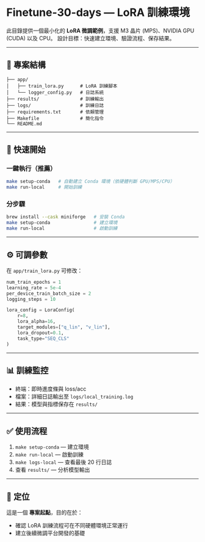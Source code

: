 # Finetune-30-days — LoRA 訓練環境

此目錄提供一個最小化的 **LoRA 微調範例**，支援 M3 晶片 (MPS)、NVIDIA GPU (CUDA) 以及 CPU。
設計目標：快速建立環境、驗證流程、保存結果。

---

## 📂 專案結構

```
├── app/
│   ├── train_lora.py      # LoRA 訓練腳本
│   └── logger_config.py   # 日誌系統
├── results/               # 訓練輸出
├── logs/                  # 訓練日誌
├── requirements.txt       # 依賴管理
├── Makefile               # 簡化指令
└── README.md
```

---

## 🚀 快速開始

### 一鍵執行（推薦）

```bash
make setup-conda   # 自動建立 Conda 環境（依硬體判斷 GPU/MPS/CPU）
make run-local     # 開始訓練
```

### 分步驟

```bash
brew install --cask miniforge   # 安裝 Conda
make setup-conda                # 建立環境
make run-local                  # 啟動訓練
```

---

## ⚙️ 可調參數

在 `app/train_lora.py` 可修改：

```python
num_train_epochs = 1
learning_rate = 5e-4
per_device_train_batch_size = 2
logging_steps = 10

lora_config = LoraConfig(
    r=8,
    lora_alpha=16,
    target_modules=["q_lin", "v_lin"],
    lora_dropout=0.1,
    task_type="SEQ_CLS"
)
```

---

## 📊 訓練監控

* 終端：即時進度條與 loss/acc
* 檔案：詳細日誌輸出至 `logs/local_training.log`
* 結果：模型與指標保存在 `results/`

---

## ✅ 使用流程

1. `make setup-conda` — 建立環境
2. `make run-local` — 啟動訓練
3. `make logs-local` — 查看最後 20 行日誌
4. 查看 `results/` — 分析模型輸出

---

## 🎯 定位

這是一個 **專案起點**，目的在於：

* 確認 LoRA 訓練流程可在不同硬體環境正常運行
* 建立後續微調平台開發的基礎
